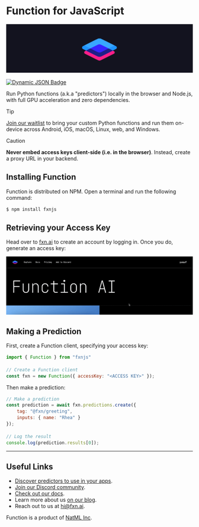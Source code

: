 # Function for JavaScript

![function logo](https://raw.githubusercontent.com/fxnai/.github/main/logo_wide.png)

[![Dynamic JSON Badge](https://img.shields.io/badge/dynamic/json?url=https%3A%2F%2Fdiscord.com%2Fapi%2Finvites%2Fy5vwgXkz2f%3Fwith_counts%3Dtrue&query=%24.approximate_member_count&logo=discord&logoColor=white&label=Function%20community)](https://fxn.ai/community)

Run Python functions (a.k.a "predictors") locally in the browser and Node.js, with full GPU acceleration and zero dependencies.

> [!TIP]
> [Join our waitlist](https://fxn.ai/waitlist) to bring your custom Python functions and run them on-device across Android, iOS, macOS, Linux, web, and Windows.

> [!CAUTION]
> **Never embed access keys client-side (i.e. in the browser)**. Instead, create a proxy URL in your backend.

## Installing Function
Function is distributed on NPM. Open a terminal and run the following command:
```bash
$ npm install fxnjs
```

## Retrieving your Access Key
Head over to [fxn.ai](https://fxn.ai) to create an account by logging in. Once you do, generate an access key:

![generate access key](https://raw.githubusercontent.com/fxnai/.github/main/access_key.gif)

## Making a Prediction
First, create a Function client, specifying your access key:
```js
import { Function } from "fxnjs"

// Create a Function client
const fxn = new Function({ accessKey: "<ACCESS KEY>" });
```

Then make a prediction:
```js
// Make a prediction
const prediction = await fxn.predictions.create({
    tag: "@fxn/greeting",
    inputs: { name: "Rhea" }
});

// Log the result
console.log(prediction.results[0]);
```

___

## Useful Links
- [Discover predictors to use in your apps](https://fxn.ai/explore).
- [Join our Discord community](https://discord.gg/fxn).
- [Check out our docs](https://docs.fxn.ai).
- Learn more about us [on our blog](https://blog.fxn.ai).
- Reach out to us at [hi@fxn.ai](mailto:hi@fxn.ai).

Function is a product of [NatML Inc](https://github.com/natmlx).
